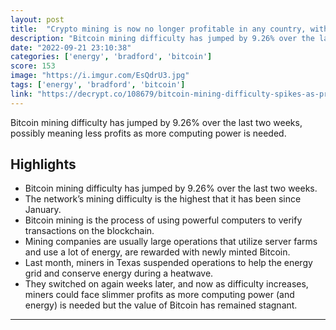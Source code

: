 ```yaml
---
layout: post
title:  "Crypto mining is now no longer profitable in any country, with at least 24 months of unviability"
description: "Bitcoin mining difficulty has jumped by 9.26% over the last two weeks, possibly meaning less profits as more computing power is needed."
date: "2022-09-21 23:10:38"
categories: ['energy', 'bradford', 'bitcoin']
score: 153
image: "https://i.imgur.com/EsQdrU3.jpg"
tags: ['energy', 'bradford', 'bitcoin']
link: "https://decrypt.co/108679/bitcoin-mining-difficulty-spikes-as-profitability-drops-for-mining-companies?amp=1"
---
```


Bitcoin mining difficulty has jumped by 9.26% over the last two weeks, possibly meaning less profits as more computing power is needed.

## Highlights

- Bitcoin mining difficulty has jumped by 9.26% over the last two weeks.
- The network’s mining difficulty is the highest that it has been since January.
- Bitcoin mining is the process of using powerful computers to verify transactions on the blockchain.
- Mining companies are usually large operations that utilize server farms and use a lot of energy, are rewarded with newly minted Bitcoin.
- Last month, miners in Texas suspended operations to help the energy grid and conserve energy during a heatwave.
- They switched on again weeks later, and now as difficulty increases, miners could face slimmer profits as more computing power (and energy) is needed but the value of Bitcoin has remained stagnant.

---
